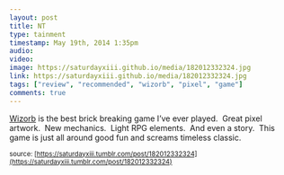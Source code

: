 ```yaml
---
layout: post
title: NT
type: tainment
timestamp: May 19th, 2014 1:35pm
audio: 
video: 
image: https://saturdayxiii.github.io/media/182012332324.jpg
link: https://saturdayxiii.github.io/media/182012332324.jpg
tags: ["review", "recommended", "wizorb", "pixel", "game"]
comments: true
---
```

<a href="https://store.steampowered.com/app/207420/Wizorb/" target="_blank">Wizorb</a> is the best brick breaking game I’ve ever played.  Great pixel artwork.  New mechanics.  Light RPG elements.  And even a story.  This game is just all around good fun and screams timeless classic.
 
  
<small>source: [https://saturdayxiii.tumblr.com/post/182012332324](https://saturdayxiii.tumblr.com/post/182012332324)</small>